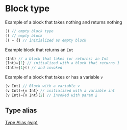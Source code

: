# Block type 

Example of a block that takes nothing and returns nothing

```js
() // empty block type
() // empty block 
() = {} // initialized as empty block 
```

Example block that returns an `Int`

```javascript
(Int) // a block that takes (or returns) an Int 
(Int)={1} // initialized with a block that returns 1
(Int)={1}() // and invoked
```

Example of a block that takes or has a variable `v`

```javascript
(v Int) // Block with a variable v 
(v Int)={v Int} // initialized with a variable int 
(v Int)={v Int}(2) // invoked with param 2
```

## Type alias

[Type Alias (wip)](Type%20Alias%20(wip).md)

